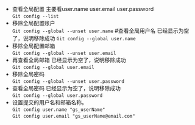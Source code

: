 
- 查看全局配置 主要看user.name user.email user.password  
`Git config --list`  
- 移除全局配置账户  
`Git config --global --unset user.name`
#查看全局用户名 已经显示为空了，说明移除成功 
`Git config --global user.name`
-  移除全局配置邮箱  
`Git config --global --unset user.email`
-  再查看全局邮箱 已经显示为空了，说明移除成功  
`Git config --global user.email`
-  移除全局密码  
`Git config --global --unset user.password`
-  查看全局密码 已经显示为空了，说明移除成功  
`Git config --global user.password`
-  设置提交的用户名和邮箱名称。  
`Git config user.name "gs_userName"`  
`Git config user.email "gs_userName@email.com"`

